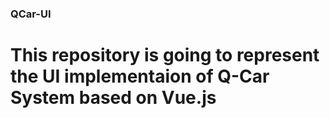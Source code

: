 ### QCar-UI
# This repository is going to represent the UI implementaion of Q-Car System based on Vue.js
